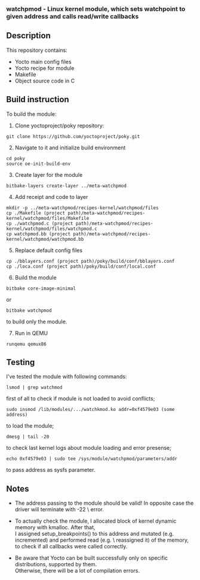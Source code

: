 ### watchpmod - Linux kernel module, which sets watchpoint to given address and calls read/write callbacks

## Description

This repository contains: 
- Yocto main config files
- Yocto recipe for module
- Makefile
- Object source code in C

## Build instruction 

To build the module:

1. Clone yoctoproject/poky repository:
```
git clone https://github.com/yoctoproject/poky.git
```
2. Navigate to it and initialize build environment
```
cd poky
source oe-init-build-env
```
3. Create layer for the module
```
bitbake-layers create-layer ../meta-watchpmod
```
4. Add receipt and code to layer
```
mkdir -p ../meta-watchpmod/recipes-kernel/watchpmod/files
cp ./Makefile (project path)/meta-watchpmod/recipes-kernel/watchpmod/files/Makefile
cp ./watchpmod.c (project path)/meta-watchpmod/recipes-kernel/watchpmod/files/watchpmod.c
cp watchpmod.bb (project path)/meta-watchpmod/recipes-kernel/watchpmod/watchpmod.bb
```
5. Replace default config files
```
cp ./bblayers.conf (project path)/poky/build/conf/bblayers.conf 
cp ./loca.conf (project path)/poky/build/conf/local.conf 
```
6. Build the module
```
bitbake core-image-minimal
```
or 
```
bitbake watchpmod
``` 
to build only the module.

7. Run in QEMU
```
runqemu qemux86
``` 

## Testing 
I've tested the module with following commands:
```
lsmod | grep watchmod
``` 
first of all to check if module is not loaded to avoid conflicts;
```
sudo insmod /lib/modules/.../watchkmod.ko addr=0xf4579e03 (some address)
```
to load the module;
```
dmesg | tail -20
```
to check last kernel logs about module loading and error presense;

```
echo 0xf4579e03 | sudo tee /sys/module/watchpmod/parameters/addr
```
to pass address as sysfs parameter.

## Notes
- The address passing to the module should be valid! In opposite case the driver will terminate with -22 \ error.

- To actually check the module, I allocated block of kernel dynamic memory with kmalloc. After that, \
I assigned setup_breakpoints() to this address and mutated (e.g. incremented) and performed read (e.g. \ reassigned it) of the memory, to check if all callbacks were called correctly.

- Be aware that Yocto can be built successfully only on specific distributions, supported by them. \
Otherwise, there will be a lot of compilation errors.